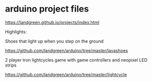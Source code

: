 # arduino project files
https://landgreen.github.io/projects/index.html


Highlights:

Shoes that light up when you step on the ground

https://github.com/landgreen/arduino/tree/master/lavashoes


2 player tron lightcycles game with game controllers and neopixel LED strips

https://github.com/landgreen/arduino/tree/master/lightcycle
